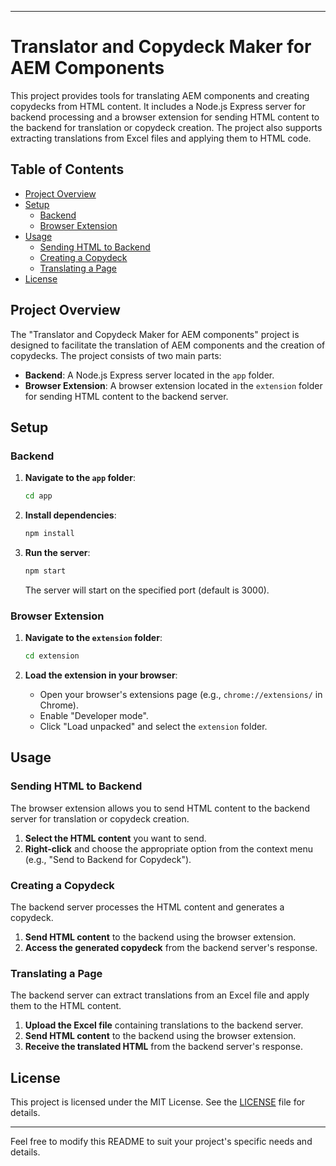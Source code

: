 
---

# Translator and Copydeck Maker for AEM Components

This project provides tools for translating AEM components and creating copydecks from HTML content. It includes a Node.js Express server for backend processing and a browser extension for sending HTML content to the backend for translation or copydeck creation. The project also supports extracting translations from Excel files and applying them to HTML code.

## Table of Contents
- [Project Overview](#project-overview)
- [Setup](#setup)
  - [Backend](#backend)
  - [Browser Extension](#browser-extension)
- [Usage](#usage)
  - [Sending HTML to Backend](#sending-html-to-backend)
  - [Creating a Copydeck](#creating-a-copydeck)
  - [Translating a Page](#translating-a-page)
- [License](#license)

## Project Overview

The "Translator and Copydeck Maker for AEM components" project is designed to facilitate the translation of AEM components and the creation of copydecks. The project consists of two main parts:
- **Backend**: A Node.js Express server located in the `app` folder.
- **Browser Extension**: A browser extension located in the `extension` folder for sending HTML content to the backend server.

## Setup

### Backend

1. **Navigate to the `app` folder**:
    ```sh
    cd app
    ```

2. **Install dependencies**:
    ```sh
    npm install
    ```

3. **Run the server**:
    ```sh
    npm start
    ```

   The server will start on the specified port (default is 3000).

### Browser Extension

1. **Navigate to the `extension` folder**:
    ```sh
    cd extension
    ```

2. **Load the extension in your browser**:
   - Open your browser's extensions page (e.g., `chrome://extensions/` in Chrome).
   - Enable "Developer mode".
   - Click "Load unpacked" and select the `extension` folder.

## Usage

### Sending HTML to Backend

The browser extension allows you to send HTML content to the backend server for translation or copydeck creation.

1. **Select the HTML content** you want to send.
2. **Right-click** and choose the appropriate option from the context menu (e.g., "Send to Backend for Copydeck").

### Creating a Copydeck

The backend server processes the HTML content and generates a copydeck.

1. **Send HTML content** to the backend using the browser extension.
2. **Access the generated copydeck** from the backend server's response.

### Translating a Page

The backend server can extract translations from an Excel file and apply them to the HTML content.

1. **Upload the Excel file** containing translations to the backend server.
2. **Send HTML content** to the backend using the browser extension.
3. **Receive the translated HTML** from the backend server's response.

## License

This project is licensed under the MIT License. See the [LICENSE](LICENSE) file for details.

---

Feel free to modify this README to suit your project's specific needs and details.

